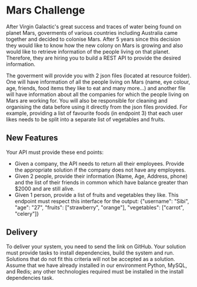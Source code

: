 # Mars Challenge

After Virgin Galactic's great success and traces of water being found on planet Mars, goverments of various countries including Australia came together and decided to colonise Mars. After 5 years since this decision they would like to know how the new colony on Mars is growing and also would like to retrieve information of the people living on that planet. Therefore, they are hiring you to build a REST API to provide the desired information.

The goverment will provide you with 2 json files (located at resource folder). One will have information of all the people living on Mars (name, eye colour, age, friends, food items they like to eat and many more...) and another file will have information about all the companies for which the people living on Mars are working for. You will also be responsible for cleaning and organising the data before using it directly from the json files provided. For example, providing a list of favourite foods (in endpoint 3) that each user likes needs to be split into a separate list of vegetables and fruits. 

## New Features
Your API must provide these end points:
- Given a company, the API needs to return all their employees. Provide the appropriate solution if the company does not have any employees.
- Given 2 people, provide their information (Name, Age, Address, phone) and the list of their friends in common which have balance greater than $2000 and are still alive.
- Given 1 person, provide a list of fruits and vegetables they like. This endpoint must respect this interface for the output: {"username": "Sibi", "age": "27", "fruits": ["strawberry", "orange"], "vegetables": ["carrot", "celery"]}

## Delivery
To deliver your system, you need to send the link on GitHub. Your solution must provide tasks to install dependencies, build the system and run. Solutions that do not fit this criteria will not be accepted as a solution. Assume that we have already installed in our environment Python, MySQL, and Redis; any other technologies required must be installed in the install dependencies task.
